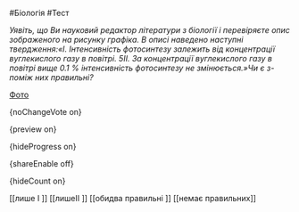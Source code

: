 #Біологія #Тест

*Уявіть, що Ви науковий редактор літератури з біології і перевіряєте опис зображеного на рисунку графіка. В описі наведено наступні твердження:«І. Інтенсивність фотосинтезу залежить від концентрації вуглекислого газу в повітрі. 5ІІ. За концентрації вуглекислого газу в повітрі вище 0.1 % інтенсивність фотосинтезу не змінюється.»Чи є з-поміж них правильні?*

[Фото](https://zno.osvita.ua//doc/images/znotest/107/10791/12.jpg)

{noChangeVote on}

{preview on}

{hideProgress on}

{shareEnable off}

{hideCount on}

[[лише І ]]
[[лишеІІ ]]
[[обидва правильні ]]
[[немає правильних]]
